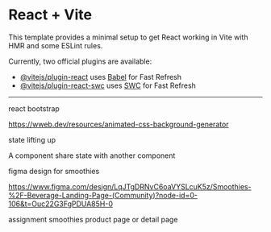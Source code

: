 # React + Vite

This template provides a minimal setup to get React working in Vite with HMR and some ESLint rules.

Currently, two official plugins are available:

- [@vitejs/plugin-react](https://github.com/vitejs/vite-plugin-react/blob/main/packages/plugin-react/README.md) uses [Babel](https://babeljs.io/) for Fast Refresh
- [@vitejs/plugin-react-swc](https://github.com/vitejs/vite-plugin-react-swc) uses [SWC](https://swc.rs/) for Fast Refresh


--------------------------------------------------------------------------------------------

react bootstrap 

https://wweb.dev/resources/animated-css-background-generator

state lifting up 

A component share state with another component

figma design for smoothies 

https://www.figma.com/design/LqJTgDRNvC6oaVYSLcuK5z/Smoothies-%2F-Beverage-Landing-Page-(Community)?node-id=0-106&t=Ouc22G3FgPDUA85H-0


assignment smoothies product page or detail page